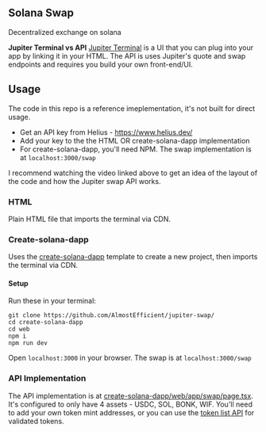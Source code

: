 ## Solana Swap

Decentralized exchange on solana

**Jupiter Terminal vs API**
[Jupiter Terminal](https://terminal.jup.ag/) is a UI that you can plug into your app by linking it in your HTML. The API is uses Jupiter's quote and swap endpoints and requires you build your own front-end/UI.  

## Usage
The code in this repo is a reference imeplementation, it's not built for direct usage.

- Get an API key from Helius - https://www.helius.dev/
- Add your key to the the HTML OR create-solana-dapp implementation
- For create-solana-dapp, you'll need NPM. The swap implementation is at `localhost:3000/swap`

I recommend watching the video linked above to get an idea of the layout of the code and how the Jupiter swap API works.
 
### HTML
Plain HTML file that imports the terminal via CDN. 

### Create-solana-dapp
Uses the [create-solana-dapp](https://github.com/solana-developers/create-solana-dapp) template to create a new project, then imports the terminal via CDN.

#### Setup
Run these in your terminal:
```
git clone https://github.com/AlmostEfficient/jupiter-swap/
cd create-solana-dapp
cd web
npm i
npm run dev
```

Open `localhost:3000` in your browser. The swap is at `localhost:3000/swap`

### API Implementation
The API implementation is at [create-solana-dapp/web/app/swap/page.tsx](https://github.com/AlmostEfficient/jupiter-swap/blob/main/create-solana-dapp/web/app/swap/page.tsx). It's configured to only have 4 assets - USDC, SOL, BONK, WIF. You'll need to add your own token mint addresses, or you can use the [token list API](https://station.jup.ag/docs/token-list/token-list-api) for validated tokens.
